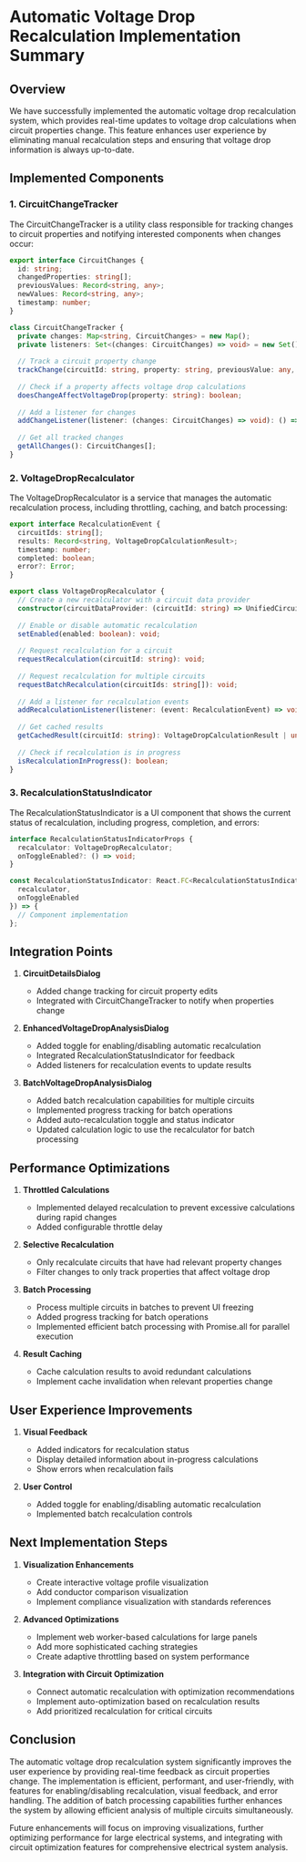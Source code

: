 # Automatic Voltage Drop Recalculation Implementation Summary

## Overview

We have successfully implemented the automatic voltage drop recalculation system, which provides real-time updates to voltage drop calculations when circuit properties change. This feature enhances user experience by eliminating manual recalculation steps and ensuring that voltage drop information is always up-to-date.

## Implemented Components

### 1. CircuitChangeTracker

The CircuitChangeTracker is a utility class responsible for tracking changes to circuit properties and notifying interested components when changes occur:

```typescript
export interface CircuitChanges {
  id: string;
  changedProperties: string[];
  previousValues: Record<string, any>;
  newValues: Record<string, any>;
  timestamp: number;
}

class CircuitChangeTracker {
  private changes: Map<string, CircuitChanges> = new Map();
  private listeners: Set<(changes: CircuitChanges) => void> = new Set();
  
  // Track a circuit property change
  trackChange(circuitId: string, property: string, previousValue: any, newValue: any): void;
  
  // Check if a property affects voltage drop calculations
  doesChangeAffectVoltageDrop(property: string): boolean;
  
  // Add a listener for changes
  addChangeListener(listener: (changes: CircuitChanges) => void): () => void;
  
  // Get all tracked changes
  getAllChanges(): CircuitChanges[];
}
```

### 2. VoltageDropRecalculator

The VoltageDropRecalculator is a service that manages the automatic recalculation process, including throttling, caching, and batch processing:

```typescript
export interface RecalculationEvent {
  circuitIds: string[];
  results: Record<string, VoltageDropCalculationResult>;
  timestamp: number;
  completed: boolean;
  error?: Error;
}

export class VoltageDropRecalculator {
  // Create a new recalculator with a circuit data provider
  constructor(circuitDataProvider: (circuitId: string) => UnifiedCircuitData | undefined);
  
  // Enable or disable automatic recalculation
  setEnabled(enabled: boolean): void;
  
  // Request recalculation for a circuit
  requestRecalculation(circuitId: string): void;
  
  // Request recalculation for multiple circuits
  requestBatchRecalculation(circuitIds: string[]): void;
  
  // Add a listener for recalculation events
  addRecalculationListener(listener: (event: RecalculationEvent) => void): () => void;
  
  // Get cached results
  getCachedResult(circuitId: string): VoltageDropCalculationResult | undefined;
  
  // Check if recalculation is in progress
  isRecalculationInProgress(): boolean;
}
```

### 3. RecalculationStatusIndicator

The RecalculationStatusIndicator is a UI component that shows the current status of recalculation, including progress, completion, and errors:

```typescript
interface RecalculationStatusIndicatorProps {
  recalculator: VoltageDropRecalculator;
  onToggleEnabled?: () => void;
}

const RecalculationStatusIndicator: React.FC<RecalculationStatusIndicatorProps> = ({
  recalculator,
  onToggleEnabled
}) => {
  // Component implementation
};
```

## Integration Points

1. **CircuitDetailsDialog**
   - Added change tracking for circuit property edits
   - Integrated with CircuitChangeTracker to notify when properties change

2. **EnhancedVoltageDropAnalysisDialog**
   - Added toggle for enabling/disabling automatic recalculation
   - Integrated RecalculationStatusIndicator for feedback
   - Added listeners for recalculation events to update results

3. **BatchVoltageDropAnalysisDialog**
   - Added batch recalculation capabilities for multiple circuits
   - Implemented progress tracking for batch operations
   - Added auto-recalculation toggle and status indicator
   - Updated calculation logic to use the recalculator for batch processing

## Performance Optimizations

1. **Throttled Calculations**
   - Implemented delayed recalculation to prevent excessive calculations during rapid changes
   - Added configurable throttle delay

2. **Selective Recalculation**
   - Only recalculate circuits that have had relevant property changes
   - Filter changes to only track properties that affect voltage drop

3. **Batch Processing**
   - Process multiple circuits in batches to prevent UI freezing
   - Added progress tracking for batch operations
   - Implemented efficient batch processing with Promise.all for parallel execution

4. **Result Caching**
   - Cache calculation results to avoid redundant calculations
   - Implement cache invalidation when relevant properties change

## User Experience Improvements

1. **Visual Feedback**
   - Added indicators for recalculation status
   - Display detailed information about in-progress calculations
   - Show errors when recalculation fails

2. **User Control**
   - Added toggle for enabling/disabling automatic recalculation
   - Implemented batch recalculation controls

## Next Implementation Steps

1. **Visualization Enhancements**
   - Create interactive voltage profile visualization
   - Add conductor comparison visualization
   - Implement compliance visualization with standards references

2. **Advanced Optimizations**
   - Implement web worker-based calculations for large panels
   - Add more sophisticated caching strategies
   - Create adaptive throttling based on system performance

3. **Integration with Circuit Optimization**
   - Connect automatic recalculation with optimization recommendations
   - Implement auto-optimization based on recalculation results
   - Add prioritized recalculation for critical circuits

## Conclusion

The automatic voltage drop recalculation system significantly improves the user experience by providing real-time feedback as circuit properties change. The implementation is efficient, performant, and user-friendly, with features for enabling/disabling recalculation, visual feedback, and error handling. The addition of batch processing capabilities further enhances the system by allowing efficient analysis of multiple circuits simultaneously.

Future enhancements will focus on improving visualizations, further optimizing performance for large electrical systems, and integrating with circuit optimization features for comprehensive electrical system analysis. 